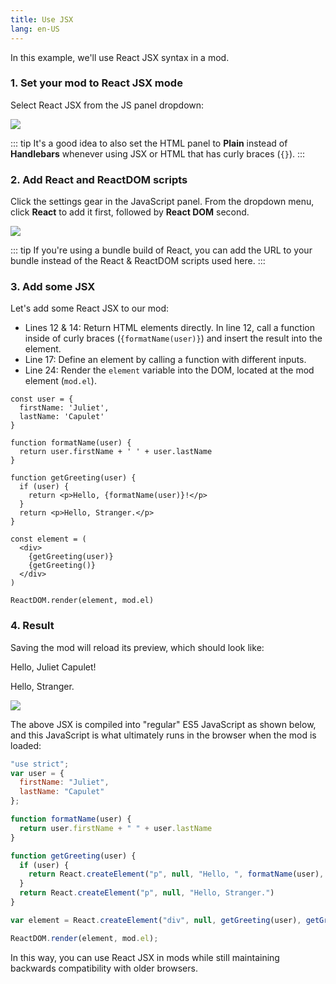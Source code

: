 ```yaml
---
title: Use JSX
lang: en-US
---
```


In this example, we'll use React JSX syntax in a mod.

### 1. Set your mod to React JSX mode

Select React JSX from the JS panel dropdown:

<img src="https://res.cloudinary.com/component/image/upload/c_scale,w_1200/v1534862351/js-01_zggtos.png">

::: tip
It's a good idea to also set the HTML panel to **Plain** instead of **Handlebars** whenever using JSX or HTML that has curly braces (`{}`).
:::

### 2. Add React and ReactDOM scripts

Click the settings gear in the JavaScript panel. From the dropdown menu, click **React** to add it first, followed by **React DOM** second.

<img src="https://res.cloudinary.com/component/image/upload/c_scale,w_1200/v1534464273/react-02_s1aakp.png">

::: tip
If you're using a bundle build of React, you can add the URL to your bundle instead of the React & ReactDOM scripts used here.
:::

### 3. Add some JSX

Let's add some React JSX to our mod:

- Lines 12 & 14: Return HTML elements directly. In line 12, call a function inside of curly braces (`{formatName(user)}`) and insert the result into the element.
- Line 17: Define an element by calling a function with different inputs.
- Line 24: Render the `element` variable into the DOM, located at the mod element (`mod.el`).

```jsx{12,14,17-22,24}
const user = {
  firstName: 'Juliet',
  lastName: 'Capulet'
}

function formatName(user) {
  return user.firstName + ' ' + user.lastName
}

function getGreeting(user) {
  if (user) {
    return <p>Hello, {formatName(user)}!</p>
  }
  return <p>Hello, Stranger.</p>
}

const element = (
  <div>
    {getGreeting(user)}
    {getGreeting()}
  </div>
)

ReactDOM.render(element, mod.el)
```


### 4. Result

Saving the mod will reload its preview, which should look like:

<div>
  <p>Hello, Juliet Capulet!</p>
  <p>Hello, Stranger.</p>
</div>

<img src="https://res.cloudinary.com/component/image/upload/c_scale,w_1200/v1534866816/jsx-02_phapgd.png">

The above JSX is compiled into "regular" ES5 JavaScript as shown below, and this JavaScript is what ultimately runs in the browser when the mod is loaded:

```js
"use strict";
var user = {
  firstName: "Juliet",
  lastName: "Capulet"
};

function formatName(user) {
  return user.firstName + " " + user.lastName
}

function getGreeting(user) {
  if (user) {
    return React.createElement("p", null, "Hello, ", formatName(user), "!")
  }
  return React.createElement("p", null, "Hello, Stranger.")
}

var element = React.createElement("div", null, getGreeting(user), getGreeting());

ReactDOM.render(element, mod.el);
```

In this way, you can use React JSX in mods while still maintaining backwards compatibility with older browsers.
